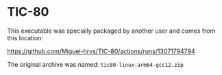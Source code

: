 # TIC-80
This executable was specially packaged by another user and comes from this location:

https://github.com/Miguel-hrvs/TIC-80/actions/runs/13071794794

The original archive was named: `tic80-linux-arm64-gcc12.zip`